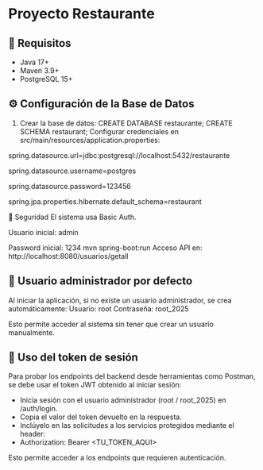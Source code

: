 # Proyecto Restaurante

## 🚀 Requisitos
- Java 17+
- Maven 3.9+
- PostgreSQL 15+

## ⚙️ Configuración de la Base de Datos
1. Crear la base de datos:
   CREATE DATABASE restaurante;
   CREATE SCHEMA restaurant;
Configurar credenciales en src/main/resources/application.properties:

spring.datasource.url=jdbc:postgresql://localhost:5432/restaurante

spring.datasource.username=postgres

spring.datasource.password=123456

spring.jpa.properties.hibernate.default_schema=restaurant

🔐 Seguridad
El sistema usa Basic Auth.

Usuario inicial: admin

Password inicial: 1234
mvn spring-boot:run
Acceso API en: http://localhost:8080/usuarios/getall

## 🔐 Usuario administrador por defecto
Al iniciar la aplicación, si no existe un usuario administrador, se crea automáticamente:
Usuario: root
Contraseña: root_2025

Esto permite acceder al sistema sin tener que crear un usuario manualmente.

## 🔑 Uso del token de sesión
Para probar los endpoints del backend desde herramientas como Postman, se debe usar el token JWT obtenido al iniciar sesión:
- Inicia sesión con el usuario administrador (root / root_2025) en /auth/login.
- Copia el valor del token devuelto en la respuesta.
- Inclúyelo en las solicitudes a los servicios protegidos mediante el header:
-  Authorization: Bearer <TU_TOKEN_AQUI>

Esto permite acceder a los endpoints que requieren autenticación.